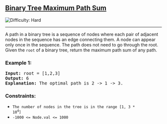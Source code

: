 ## [Binary Tree Maximum Path Sum](https://leetcode.com/problems/binary-tree-maximum-path-sum)
![Difficulty: Hard](https://img.shields.io/badge/Difficulty-Hard-red)

<hr>
<p>
A path in a binary tree is a sequence of nodes where each pair of adjacent nodes in the sequence has an edge connecting them. A node can appear only once in the sequence. The path does not need to go through the root.<br>
Given the <code>root</code> of a binary tree, return the maximum path sum of any path.
</p>

### Example 1:
<pre>
<strong>Input:</strong> root = [1,2,3]
<strong>Output:</strong> 6
<strong>Explanation:</strong> The optimal path is 2 -> 1 -> 3.
</pre>

### Constraints:
- <code>The number of nodes in the tree is in the range [1, 3 * 10<sup>4</sup>]</code>
- <code>-1000 &lt;= Node.val &lt;= 1000</code>
